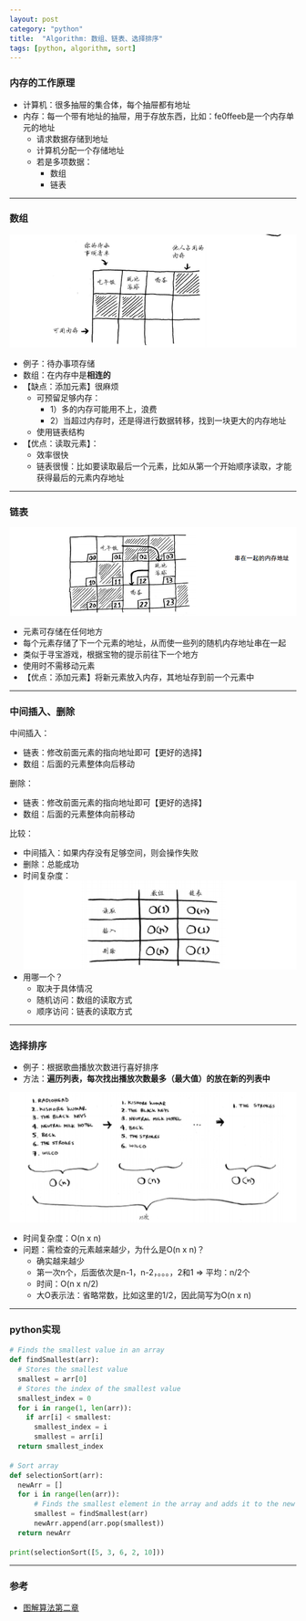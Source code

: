 ```yaml
---
layout: post
category: "python"
title:  "Algorithm: 数组、链表、选择排序"
tags: [python, algorithm, sort]
---
```


### 内存的工作原理

* 计算机：很多抽屉的集合体，每个抽屉都有地址
* 内存：每一个带有地址的抽屉，用于存放东西，比如：fe0ffeeb是一个内存单元的地址
	* 请求数据存储到地址
	* 计算机分配一个存储地址
	* 若是多项数据：
		* 数组
		* 链表

---

### 数组

![](https://raw.githubusercontent.com/Tsinghua-gongjing/blog_codes/master/images/20200306124113.png)

* 例子：待办事项存储
* 数组：在内存中是**相连的**
* 【缺点：添加元素】很麻烦
	* 可预留足够内存：
		* 1）多的内存可能用不上，浪费
		* 2）当超过内存时，还是得进行数据转移，找到一块更大的内存地址
	* 使用链表结构 
* 【优点：读取元素】：
	* 效率很快
	* 链表很慢：比如要读取最后一个元素，比如从第一个开始顺序读取，才能获得最后的元素内存地址

---

### 链表

![](https://raw.githubusercontent.com/Tsinghua-gongjing/blog_codes/master/images/20200306124828.png)

* 元素可存储在任何地方
* 每个元素存储了下一个元素的地址，从而使一些列的随机内存地址串在一起
* 类似于寻宝游戏，根据宝物的提示前往下一个地方
* 使用时不需移动元素
* 【优点：添加元素】将新元素放入内存，其地址存到前一个元素中

---

### 中间插入、删除

中间插入：

* 链表：修改前面元素的指向地址即可【更好的选择】
* 数组：后面的元素整体向后移动

删除：

* 链表：修改前面元素的指向地址即可【更好的选择】
* 数组：后面的元素整体向前移动

比较：

* 中间插入：如果内存没有足够空间，则会操作失败
* 删除：总能成功
* 时间复杂度：![](https://raw.githubusercontent.com/Tsinghua-gongjing/blog_codes/master/images/20200306125620.png)
* 用哪一个？
	* 取决于具体情况
	* 随机访问：数组的读取方式
	* 顺序访问：链表的读取方式

---

### 选择排序

* 例子：根据歌曲播放次数进行喜好排序
* 方法：**遍历列表，每次找出播放次数最多（最大值）的放在新的列表中**

![](https://raw.githubusercontent.com/Tsinghua-gongjing/blog_codes/master/images/20200306130117.png)

* 时间复杂度：O(n x n)
* 问题：需检查的元素越来越少，为什么是O(n x n)？
	* 确实越来越少
	* 第一次n个，后面依次是n-1，n-2，。。。，2和1 => 平均：n/2个
	* 时间：O(n x n/2)
	* 大O表示法：省略常数，比如这里的1/2，因此简写为O(n x n)

---

### python实现

```python
# Finds the smallest value in an array
def findSmallest(arr):
  # Stores the smallest value
  smallest = arr[0]
  # Stores the index of the smallest value
  smallest_index = 0
  for i in range(1, len(arr)):
    if arr[i] < smallest:
      smallest_index = i
      smallest = arr[i]      
  return smallest_index

# Sort array
def selectionSort(arr):
  newArr = []
  for i in range(len(arr)):
      # Finds the smallest element in the array and adds it to the new array
      smallest = findSmallest(arr)
      newArr.append(arr.pop(smallest))
  return newArr

print(selectionSort([5, 3, 6, 2, 10]))
```

---

### 参考

* [图解算法第二章](https://github.com/egonSchiele/grokking_algorithms/blob/master/02_selection_sort/python/01_selection_sort.py)